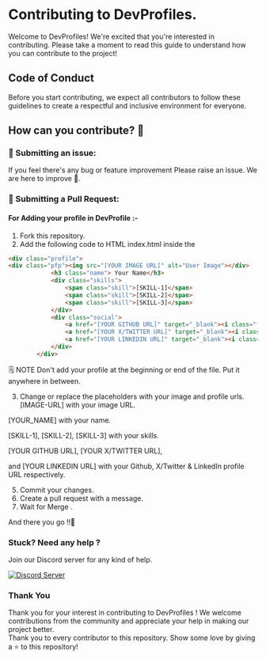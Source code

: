 # Contributing to DevProfiles.

Welcome to DevProfiles! We're excited that you're interested in contributing. Please take a moment to read this guide to understand how you can contribute to the project!

## Code of Conduct

Before you start contributing, we expect all contributors to follow these guidelines to create a respectful and inclusive environment for everyone.

## How can you contribute? 🤔

### 📎 Submitting an issue:

If you feel there's any bug or feature improvement Please raise an issue. We are here to improve 🙌.

### 📎 Submitting a Pull Request:
#### For Adding your profile in DevProfile :-

1. Fork this repository.
2. Add the following code to HTML index.html inside the <div class="container"> </div>

```html
<div class="profile">
<div class="pfp"><img src="[YOUR IMAGE URL]" alt="User Image"></div>
            <h3 class="name"> Your Name</h3>
            <div class="skills">
                <span class="skill">[SKILL-1]</span>
                <span class="skill">[SKILL-2]</span>
                <span class="skill">[SKILL-3]</span>
            </div>
            <div class="social">
                <a href="[YOUR GITHUB URL]" target="_blank"><i class="fa-brands fa-github"></i></a>
                <a href="[YOUR X/TWITTER URL]" target="_blank"><i class="fa-brands fa-x-twitter"></i></a>
                <a href="[YOUR LINKEDIN URL]" target="_blank"><i class="fa-brands fa-linkedin-in"></i></a>
            </div>
        </div>
```

🗒 NOTE
Don't add your profile at the beginning or end of the file. Put it anywhere in between.


3. Change or replace the placeholders with your image and profile urls.
[IMAGE-URL] with your image URL.

[YOUR_NAME] with your name.

[SKILL-1], [SKILL-2], [SKILL-3] with your skills.

[YOUR GITHUB URL], [YOUR X/TWITTER URL], 

and [YOUR LINKEDIN URL] with your Github, X/Twitter & LinkedIn profile URL respectively.


5. Commit your changes.
6. Create a pull request with a message.
7. Wait for Merge .

And there you go !!🥳

### Stuck? Need any help ?

Join our Discord server for any kind of help. <br>

<a href="https://discord.com/invite/AeAjegXn6D"><img src="https://invidget.switchblade.xyz/AeAjegXn6D" alt="Discord Server"></a>


### Thank You
Thank you for your interest in contributing to DevProfiles !
We welcome contributions from the community and appreciate your help in making our project better.<br>
Thank you to every contributor to this repository.
Show some love by giving a ⭐ to this repository!



